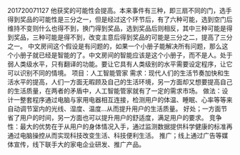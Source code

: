201720071127
他获奖的可能性会提高。本来事件有三种，即三扇不同的门，选手得到奖品的可能性是三分之一，但是经过这个环节后，有了六种可能，选到空门后维持不变则什么也得不到，换门得到奖品，选到奖品后则相反，其中三种可能是得到奖品，三种可能是得不到，改变主意后得到奖品的可能是三分之二，提高了三分之一。
中文房间这个假设是有问题的，如果一个小册子能解决所有问题，那么这个小册子就已经是智能的了。中文房间的智能应该是这个小册子，而不是人。处于弱人类级水平，只有翻译的功能。要让它具有人类级别的水平需要设定程序，让它可以识别不同的情境。
项目：人工智能管家
需求：现代人们的生活节奏加快和生活水平的提高，人们一方面无暇顾及自己的生活环境，另一方面却又想要提高自己的生活质量，在两者的矛盾中，人工智能管家就有了一定的需求市场。
做法：设计一整套程序通过电脑与家用电器相互连接，检测用户的体温、睡眠、心率等等来自动调节室内的光线、湿度、温度...从而提升用户的生活质量。
好处；一方面节省了用户的时间，另一方面也可以提升用户的舒适度，满足用户的要求。
竞争性：最大的优势在于从用户的身体情况入手，通过监测数据提供科学健康的标准再通过电脑操控从而实现科技改变生活、科技便利生活。
推广；线上通过广告等媒体宣传，线下联手大的家电企业研发、推广产品。
